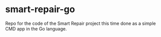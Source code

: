 # smart-repair-go
Repo for the code of the Smart Repair project this time done as a simple CMD app in the Go language.
